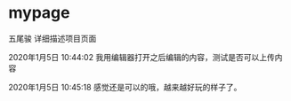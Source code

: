 # mypage
五尾骏
详细描述项目页面

2020年1月5日 10:44:02
我用编辑器打开之后编辑的内容，测试是否可以上传内容


2020年1月5日 10:45:18
感觉还是可以的哦，越来越好玩的样子了。